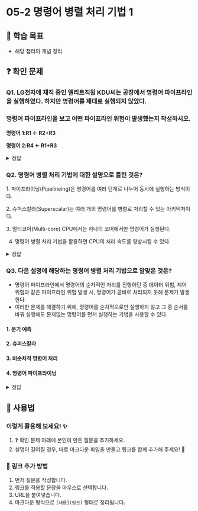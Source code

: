 # 05-2 명령어 병렬 처리 기법 1

## 📌 학습 목표
- 해당 챕터의 개념 정리

## ❓ 확인 문제
### Q1. LG전자에 재직 중인 엘리트직원 KDU씨는 공장에서 명령어 파이프라인을   실행하였다. 하지만 명령어를 제대로 실행되지 않았다. 
###  명령어 파이프라인을 보고 어떤 파이프라인 위험이 발생했는지 작성하시오.

**명령어 1:R1 <- R2+R3**

**명령어 2:R4 <- R1+R3**

<details>
<summary>정답</summary>

- **데이터위험 **   

**[해설]**
데이터 위험은 명령어 간 데이터 의존성에 의해 발생한다. 이전 명령어를 처리해야 처리할 수 있는 명령어가 동시에 주어졌을 때 발생하는 파이프라인 위험이다.
즉 위 예시에서 명령어 2를 처리하기 위해서는 명령러 1을 먼저 처리 해야 하는데
동시에 제시됨으로서 데이터 위험이 발생한 것이다.

---

</details>

### Q2. 명령어 병렬 처리 기법에 대한 설명으로 틀린 것은?

1️. 파이프라이닝(Pipelineing)은 명령어를 여러 단계로 나누어 동시에 실행하는 방식이다.

2️. 슈퍼스칼라(Superscalar)는 여러 개의 명령어를 병렬로 처리할 수 있는 아키텍처이다.

3️. 멀티코어(Multi-core) CPU에서는 하나의 코어에서만 명령어가 실행된다.

4. 명령어 병렬 처리 기법을 활용하면 CPU의 처리 속도를 향상시킬 수 있다.

<details>
<summary>정답</summary>

- **3️. 멀티코어(Multi-core) CPU에서는 하나의 코어에서만 명령어가 실행된다. X**   
  - 멀티코어 CPU는 여러 개의 코어가 독립적으로 명령어를 실행할 수 있기 때문에, 병렬 처리를 통해 성능을 향상시킬 수 있습니다.
  - 현대의 CPU는 여러 코어를 활용하여 여러 작업(멀티태스킹)을 동시에 수행할 수 있습니다.

**[해설]**

- **파이프라이닝(Pipelineing)은 명령어를 여러 단계로 나누어 동시에 실행하는 방식이다. O**   
  - CPU에서 하나의 명령어를 여러 단계로 나누어 동시에 실행하는 기법
  - 예: 공장에서 제품을 조립할 때 여러 작업을 병렬로 수행하는 것과 유사


- **2️. 슈퍼스칼라(Superscalar)는 여러 개의 명령어를 병렬로 처리할 수 있는 아키텍처이다. O**   
  - 여러 개의 명령어를 동시에 실행할 수 있도록 설계된 CPU 구조
  - CPU 내부에 여러 개의 실행 유닛(연산 장치)이 있어 한 클럭 사이클에 여러 개의 명령어를 처리할 수 있음
  

- **4. 명령어 병렬 처리 기법을 활용하면 CPU의 처리 속도를 향상시킬 수 있다. O** 
  - CPU 성능을 향상시키는 주요 방법 중 하나
  - 파이프라이닝, 슈퍼스칼라, 멀티코어 같은 기술을 활용하면 성능을 최적화할 수 있음
---

</details>

### Q3. 다음 설명에 해당하는 명령어 병렬 처리 기법으로 알맞은 것은?
- 명령어 파이프라인에서 명령어의 순차적인 처리를 진행하던 중 데이터 위험, 제어 위험과 같은 파이프라인 위험 발생 시, 명령어가 곧바로 처리되지 못해 문제가 발생한다.
- 이러한 문제를 해결하기 위해, 명령어를 순차적으로만 실행하지 않고 그 중 순서를 바꿔 실행해도 문제없는 명령어를 먼저 실행하는 기법을 사용할 수 있다.


#### 1. 분기 예측
#### 2. 슈퍼스칼라
#### 3. 비순차적 명령어 처리
#### 4. 명령어 파이프라이닝

<details>
<summary>정답</summary>

#### 3. 비순차적 명령어 처리   
- 비순차적 명령어 처리는 파이프라인의 중단을 방지하기 위해 명령어를 순차적으로 처리 하지 않고 순서를 바꾸어 처리하는 기법입니다.
- 명령어의 의존성 검사를 통해 실행 가능여부를 판단하고, 의존성이 해결될 때까지 실행되지 못하는 명령어의 실행 대신 해당 시점에 의존성이 없는 명령어를 실행함으로써 명령어 파이프라인이 멈추는 것을 방지할 수 있습니다.

1. 분기 예측 : 파이프라인 위험 중 제어 위험을 방지하기 위해 사용하는 기술로, 프로그램이 어디로 분기할지 미리 예측한 후 해당 분기 주소를 인출합니다.
2. 슈퍼스칼라 : 명령어 병렬 처리를 위해 CPU 내부에 여러 개의 명령어 파이프라인을 구성하는 기법입니다. 
4. 명령어 파이프라이닝 : 명령어들을 명령어 파이프라인에 넣고 동시에 처리하는 기법입니다.
  
---

</details>  

## 📝 사용법  
### 이렇게 활용해 보세요! ✨  
1. ❓ 확인 문제 아래에 본인이 만든 질문을 추가하세요.  
2. 설명이 길어질 경우, 따로 마크다운 파일을 만들고 링크를 함께 추가해 주세요! 🔗  

### 🔗 링크 추가 방법  
1. 먼저 질문을 작성합니다.  
2. 링크를 적용할 문장을 마우스로 선택합니다.  
3. URL을 붙여넣습니다.  
4. 마크다운 형식으로 `[내용](링크)` 형태로 정리됩니다.  
